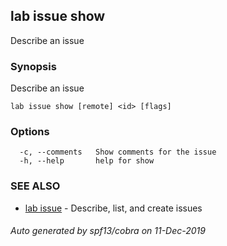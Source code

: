 ## lab issue show

Describe an issue

### Synopsis

Describe an issue

```
lab issue show [remote] <id> [flags]
```

### Options

```
  -c, --comments   Show comments for the issue
  -h, --help       help for show
```

### SEE ALSO

* [lab issue](lab_issue.md)	 - Describe, list, and create issues

###### Auto generated by spf13/cobra on 11-Dec-2019
